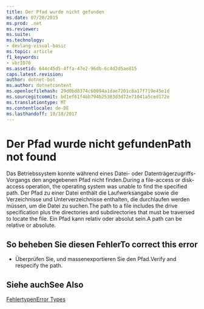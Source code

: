 ```yaml
---
title: Der Pfad wurde nicht gefunden
ms.date: 07/20/2015
ms.prod: .net
ms.reviewer: 
ms.suite: 
ms.technology:
- devlang-visual-basic
ms.topic: article
f1_keywords:
- vbrID76
ms.assetid: 644c45d5-4ffa-47e2-96db-6c4d2d5ae815
caps.latest.revision: 
author: dotnet-bot
ms.author: dotnetcontent
ms.openlocfilehash: 29d0bd8374c60094a1dae7201c8a17f719e45e1d
ms.sourcegitcommit: bd1ef61f4bb794b25383d3d72e71041a5ced172e
ms.translationtype: MT
ms.contentlocale: de-DE
ms.lasthandoff: 10/18/2017
---
```

# <a name="path-not-found"></a><span data-ttu-id="b108c-102">Der Pfad wurde nicht gefunden</span><span class="sxs-lookup"><span data-stu-id="b108c-102">Path not found</span></span>
<span data-ttu-id="b108c-103">Das Betriebssystem konnte während eines Datei- oder Datenträgerzugriffs-Vorgangs den angegebenen Pfad nicht finden.</span><span class="sxs-lookup"><span data-stu-id="b108c-103">During a file-access or disk-access operation, the operating system was unable to find the specified path.</span></span> <span data-ttu-id="b108c-104">Der Pfad zu einer Datei enthält die Laufwerksangabe sowie die Verzeichnisse und Unterverzeichnisse enthalten, die durchlaufen werden müssen, um die Datei zu suchen.</span><span class="sxs-lookup"><span data-stu-id="b108c-104">The path to a file includes the drive specification plus the directories and subdirectories that must be traversed to locate the file.</span></span> <span data-ttu-id="b108c-105">Ein Pfad kann relativ oder absolut sein.</span><span class="sxs-lookup"><span data-stu-id="b108c-105">A path can be relative or absolute.</span></span>  
  
## <a name="to-correct-this-error"></a><span data-ttu-id="b108c-106">So beheben Sie diesen Fehler</span><span class="sxs-lookup"><span data-stu-id="b108c-106">To correct this error</span></span>  
  
-   <span data-ttu-id="b108c-107">Überprüfen Sie, und massenexportieren Sie den Pfad.</span><span class="sxs-lookup"><span data-stu-id="b108c-107">Verify and respecify the path.</span></span>  
  
## <a name="see-also"></a><span data-ttu-id="b108c-108">Siehe auch</span><span class="sxs-lookup"><span data-stu-id="b108c-108">See Also</span></span>  
 [<span data-ttu-id="b108c-109">Fehlertypen</span><span class="sxs-lookup"><span data-stu-id="b108c-109">Error Types</span></span>](../../../visual-basic/programming-guide/language-features/error-types.md)
